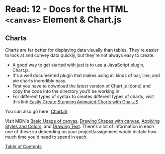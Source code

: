 # Read: 12 - Docs for the HTML ```<canvas>``` Element & Chart.js

## Charts

Charts are far better for displaying data visually than tables. They're easier to look at and convey data quickly, but they're not always easy to create. 
- A good way to get started with just is to use a JavaScript plugin, Chart.js. 
- It's a well documented plugin that makes using all kinds of bar, line, and pie charts incredibly easy. 
- First you have to download the latest version of Chart.js (done) and copy the code into the directory you'll be working in. 
- For different types of syntax to creates different types of charts, visit this link [Easily Create Stunning Animated Charts with Char.JS](https://www.webdesignerdepot.com/2013/11/easily-create-stunning-animated-charts-with-chart-js)

You can also go here: [ChartJS](https://www.chartjs.org/docs/latest/)

Visit MDN's [Basic Usage of canvas](https://developer.mozilla.org/en-US/docs/Web/API/Canvas_API/Tutorial/Basic_usage), [Drawing Shapes with canvas](https://developer.mozilla.org/en-US/docs/Web/API/Canvas_API/Tutorial/Drawing_shapes), [Applying Styles and Colors](https://developer.mozilla.org/en-US/docs/Web/API/Canvas_API/Tutorial/Applying_styles_and_colors), and [Drawing Text](https://developer.mozilla.org/en-US/docs/Web/API/Canvas_API/Tutorial/Drawing_text). 
There's a lot of information in each one of these so depending on your project/assignment would dictate how much time you'd need to spend in each.



[Table of Contents](README.md)
